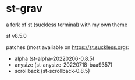 # st-grav
a fork of st (suckless terminal) with my own theme

st v8.5.0
 
patches (most avaliable on https://st.suckless.org):
- alpha        (st-alpha-20220206-0.8.5)
- anysize      (st-anysize-20220718-baa9357)
- scrollback   (st-scrollback-0.8.5)

